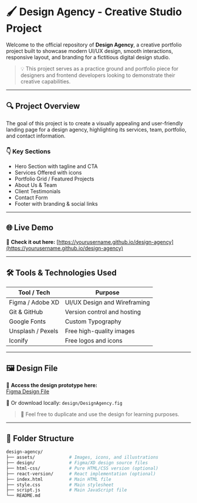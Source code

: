 # 🖌️ Design Agency - Creative Studio Project

Welcome to the official repository of **Design Agency**, a creative portfolio project built to showcase modern UI/UX design, smooth interactions, responsive layout, and branding for a fictitious digital design studio.

> 💡 This project serves as a practice ground and portfolio piece for designers and frontend developers looking to demonstrate their creative capabilities.

---

## 🔍 Project Overview

The goal of this project is to create a visually appealing and user-friendly landing page for a design agency, highlighting its services, team, portfolio, and contact information.

### 👇 Key Sections

- Hero Section with tagline and CTA
- Services Offered with icons
- Portfolio Grid / Featured Projects
- About Us & Team
- Client Testimonials
- Contact Form
- Footer with branding & social links

---

## 🌐 Live Demo

🔗 **Check it out here:** [https://yourusername.github.io/design-agency](https://yourusername.github.io/design-agency)

---

## 🛠️ Tools & Technologies Used

| Tool / Tech          | Purpose                          |
|----------------------|----------------------------------|
| Figma / Adobe XD     | UI/UX Design and Wireframing     |
| Git & GitHub         | Version control and hosting      |
| Google Fonts         | Custom Typography                |
| Unsplash / Pexels    | Free high-quality images         |
| Iconify              | Free logos and icons             |

---

## 🖼️ Design File

📂 **Access the design prototype here:**  
[Figma Design File]([https://www.figma.com/file/your-file-id/design-agency](https://www.figma.com/design/4FMIuEi3pwcS60thUlyFs0/Untitled?node-id=0-1&t=PXM6UdkHf7M0YC2O-1))

📎 Or download locally: `design/DesignAgency.fig`

> 📝 Feel free to duplicate and use the design for learning purposes.

---

## 📁 Folder Structure

```bash
design-agency/
├── assets/             # Images, icons, and illustrations
├── design/             # Figma/XD design source files
├── html-css/           # Pure HTML/CSS version (optional)
├── react-version/      # React implementation (optional)
├── index.html          # Main HTML file
├── style.css           # Main stylesheet
├── script.js           # Main JavaScript file
└── README.md
